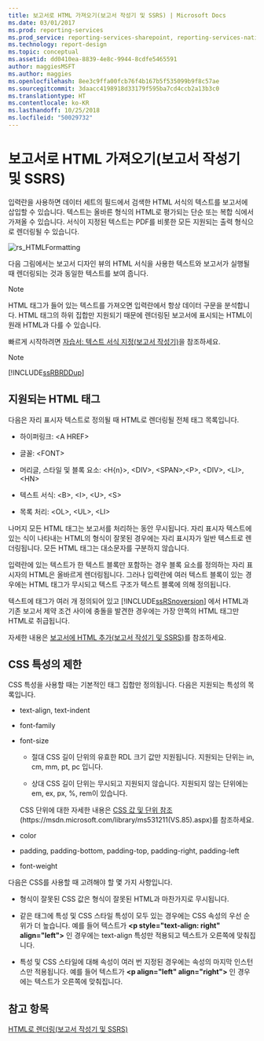 ```yaml
---
title: 보고서로 HTML 가져오기(보고서 작성기 및 SSRS) | Microsoft Docs
ms.date: 03/01/2017
ms.prod: reporting-services
ms.prod_service: reporting-services-sharepoint, reporting-services-native
ms.technology: report-design
ms.topic: conceptual
ms.assetid: dd0410ea-8839-4e8c-9944-8cdfe5465591
author: maggiesMSFT
ms.author: maggies
ms.openlocfilehash: 8ee3c9ffa00fcb76f4b167b5f535099b9f8c57ae
ms.sourcegitcommit: 3daacc4198918d33179f595ba7cd4ccb2a13b3c0
ms.translationtype: HT
ms.contentlocale: ko-KR
ms.lasthandoff: 10/25/2018
ms.locfileid: "50029732"
---
```

# <a name="importing-html-into-a-report-report-builder-and-ssrs"></a>보고서로 HTML 가져오기(보고서 작성기 및 SSRS)
  입력란을 사용하면 데이터 세트의 필드에서 검색한 HTML 서식의 텍스트를 보고서에 삽입할 수 있습니다. 텍스트는 올바른 형식의 HTML로 평가되는 단순 또는 복합 식에서 가져올 수 있습니다. 서식이 지정된 텍스트는 PDF를 비롯한 모든 지원되는 출력 형식으로 렌더링될 수 있습니다.  
  
 ![rs_HTMLFormatting](../../reporting-services/report-design/media/rs-htmlformatting.gif "rs_HTMLFormatting")  
  
 다음 그림에서는 보고서 디자인 뷰의 HTML 서식을 사용한 텍스트와 보고서가 실행될 때 렌더링되는 것과 동일한 텍스트를 보여 줍니다.  
  
> [!NOTE]  
>  HTML 태그가 들어 있는 텍스트를 가져오면 입력란에서 항상 데이터 구문을 분석합니다. HTML 태그의 하위 집합만 지원되기 때문에 렌더링된 보고서에 표시되는 HTML이 원래 HTML과 다를 수 있습니다.  
  
 빠르게 시작하려면 [자습서: 텍스트 서식 지정&#40;보고서 작성기&#41;](../../reporting-services/tutorial-format-text-report-builder.md)을 참조하세요.  
  
> [!NOTE]  
>  [!INCLUDE[ssRBRDDup](../../includes/ssrbrddup-md.md)]  
  
## <a name="supported-html-tags"></a>지원되는 HTML 태그  
 다음은 자리 표시자 텍스트로 정의될 때 HTML로 렌더링될 전체 태그 목록입니다.  
  
-   하이퍼링크: \<A HREF>  
  
-   글꼴: \<FONT>  
  
-   머리글, 스타일 및 블록 요소: \<H{n}>, \<DIV>, \<SPAN>,\<P>, \<DIV>, \<LI>, \<HN>  
  
-   텍스트 서식: \<B>, \<I>, \<U>, \<S>  
  
-   목록 처리: \<OL>, \<UL>, \<LI>  
  
 나머지 모든 HTML 태그는 보고서를 처리하는 동안 무시됩니다. 자리 표시자 텍스트에 있는 식이 나타내는 HTML의 형식이 잘못된 경우에는 자리 표시자가 일반 텍스트로 렌더링됩니다. 모든 HTML 태그는 대소문자를 구분하지 않습니다.  
  
 입력란에 있는 텍스트가 한 텍스트 블록만 포함하는 경우 블록 요소를 정의하는 자리 표시자의 HTML은 올바르게 렌더링됩니다. 그러나 입력란에 여러 텍스트 블록이 있는 경우에는 HTML 태그가 무시되고 텍스트 구조가 텍스트 블록에 의해 정의됩니다.  
  
 텍스트에 태그가 여러 개 정의되어 있고 [!INCLUDE[ssRSnoversion](../../includes/ssrsnoversion-md.md)] 에서 HTML과 기존 보고서 제약 조건 사이에 충돌을 발견한 경우에는 가장 안쪽의 HTML 태그만 HTML로 취급됩니다.  
  
 자세한 내용은 [보고서에 HTML 추가&#40;보고서 작성기 및 SSRS&#41;](../../reporting-services/report-design/add-html-into-a-report-report-builder-and-ssrs.md)를 참조하세요.  
  
## <a name="limitations-of-cascading-style-sheet-attributes"></a>CSS 특성의 제한  
 CSS 특성을 사용할 때는 기본적인 태그 집합만 정의됩니다. 다음은 지원되는 특성의 목록입니다.  
  
-   text-align, text-indent  
  
-   font-family  
  
-   font-size  
  
    -   절대 CSS 길이 단위의 유효한 RDL 크기 값만 지원됩니다. 지원되는 단위는 in, cm, mm, pt, pc 입니다.  
  
    -   상대 CSS 길이 단위는 무시되고 지원되지 않습니다. 지원되지 않는 단위에는 em, ex, px, %, rem이 있습니다.  
  
     CSS 단위에 대한 자세한 내용은 [CSS 값 및 단위 참조](https://msdn.microsoft.com/library/ms531211\(VS.85\).aspx)(https://msdn.microsoft.com/library/ms531211(VS.85).aspx)를 참조하세요.  
  
-   color  
  
-   padding, padding-bottom, padding-top, padding-right, padding-left  
  
-   font-weight  
  
 다음은 CSS를 사용할 때 고려해야 할 몇 가지 사항입니다.  
  
-   형식이 잘못된 CSS 값은 형식이 잘못된 HTML과 마찬가지로 무시됩니다.  
  
-   같은 태그에 특성 및 CSS 스타일 특성이 모두 있는 경우에는 CSS 속성의 우선 순위가 더 높습니다. 예를 들어 텍스트가 **\<p style="text-align: right" align="left">** 인 경우에는 text-align 특성만 적용되고 텍스트가 오른쪽에 맞춰집니다.  
  
-   특성 및 CSS 스타일에 대해 속성이 여러 번 지정된 경우에는 속성의 마지막 인스턴스만 적용됩니다. 예를 들어 텍스트가 **\<p align="left" align="right">** 인 경우에는 텍스트가 오른쪽에 맞춰집니다.  
  
## <a name="see-also"></a>참고 항목  
 [HTML로 렌더링&#40;보고서 작성기 및 SSRS&#41;](../../reporting-services/report-builder/rendering-to-html-report-builder-and-ssrs.md)  
  
  
